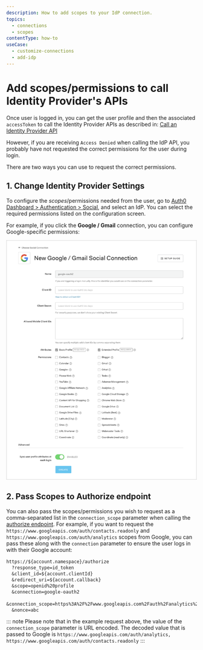 ```yaml
---
description: How to add scopes to your IdP connection.
topics:
  - connections
  - scopes
contentType: how-to
useCase:
  - customize-connections
  - add-idp
---
```

# Add scopes/permissions to call Identity Provider's APIs

Once user is logged in, you can get the user profile and then the associated `accessToken` to call the Identity Provider APIs as described in: [Call an Identity Provider API](/what-to-do-once-the-user-is-logged-in/calling-an-external-idp-api)

However, if you are receiving `Access Denied` when calling the IdP API, you probably have not requested the correct permissions for the user during login.

There are two ways you can use to request the correct permissions.

## 1. Change Identity Provider Settings

To configure the <dfn data-key="scope">scopes</dfn>/permissions needed from the user, go to [Auth0 Dashboard > Authentication > Social](${manage_url}/#/connections/social), and select an IdP. You can select the required permissions listed on the configuration screen.

For example, if you click the **Google / Gmail** connection, you can configure Google-specific permissions:

![Permissions for Google](/media/articles/connections/social/dashboard-connections-social-create_google.png)

## 2. Pass Scopes to Authorize endpoint

You can also pass the scopes/permissions you wish to request as a comma-separated list in the `connection_scope` parameter when calling the [authorize endpoint](/api/authentication#login). For example, if you want to request the `https://www.googleapis.com/auth/contacts.readonly` and `https://www.googleapis.com/auth/analytics` scopes from Google, you can pass these along with the `connection` parameter to ensure the user logs in with their Google account:

```text
https://${account.namespace}/authorize
  ?response_type=id_token
  &client_id=${account.clientId}
  &redirect_uri=${account.callback}
  &scope=openid%20profile
  &connection=google-oauth2
  &connection_scope=https%3A%2F%2Fwww.googleapis.com%2Fauth%2Fanalytics%2Chttps%3A%2F%2Fwww.googleapis.com%2Fauth%2Fcontacts.readonly
  &nonce=abc
```

::: note
Please note that in the example request above, the value of the `connection_scope` parameter is URL encoded. The decoded value that is passed to Google is `https://www.googleapis.com/auth/analytics, https://www.googleapis.com/auth/contacts.readonly`
:::
